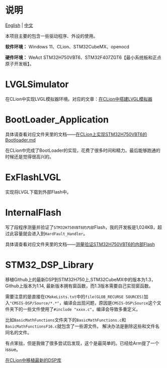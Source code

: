 # 说明

[English](README.md) | [中文]()

本项目主要的包含一些驱动程序、外设的使用。

**软件环境：** Windows 11、CLion、STM32CubeMX、openocd

**硬件环境：** WeAct STM32H750VBT6、STM32F407ZGT6【最小系统板和正点原子开发板】。


# LVGLSimulator

在CLion中实现LVGL模拟器环境。对应的文章：[在CLion中搭建LVGL模拟器](https://blog.csdn.net/qq_44656481/article/details/125208978?spm=1001.2014.3001.5501)

# BootLoader_Application

具体请查看对应文件夹里的文档——[在CLion上实现STM32H750VBT6的Bootloader.md](BootLoader_Application/在CLion上实现STM32H750VBT6的Bootloader.md)

在CLion中完成了BootLoader的实现，花费了很多时间和精力。最后能够跑通的时候还是觉得很高兴的。

# ExFlashLVGL

实现将LVGL下载到外部Flash中。

# InternalFlash

写了段程序测量并验证了`STM32H750VBT6的内部`Flash，我的开发板是1,024KB，超过此容量就会进入到`HardFault_Handler`。

具体请查看对应文件夹里的文档——[测量验证STM32H750VBT6的内部Flash](InternalFlash/测量验证STM32H750VBT6的内部Flash.md)

# STM32_DSP_Library

移植Github上的最新DSP到STM32H750上,STM32CubeMX中的版本为1.3，Github上版本为1.14, 最新版本拥有窗函数，而1.3版本需要自己实现窗函数。

需要注意的是直接在`CMakeLists.txt`中的`file(GLOB_RECURSE SOURCES)`加入`"CMSIS-DSP/Source/*.*"`，编译会出现问题，原因是`CMSIS-DSP\Source`这个文件夹下的一些文件使用了`#include "xxxx.c"`，编译会导致多重定义。

比如`BasicMathFunctions`文件夹下的`BasicMathFunctions.c`和`BasicMathFunctionsF16.c`就包含了一些源文件。
解决办法是删除这些和文件名同名的文件。

有点笨拙，但是我做了很多尝试后发现，这个是最简单的。已经给Arm提了一个issue。

[在CLion中移植最新的DSP库](STM32_DSP_Library/在CLion中移植最新的DSP库.md)
